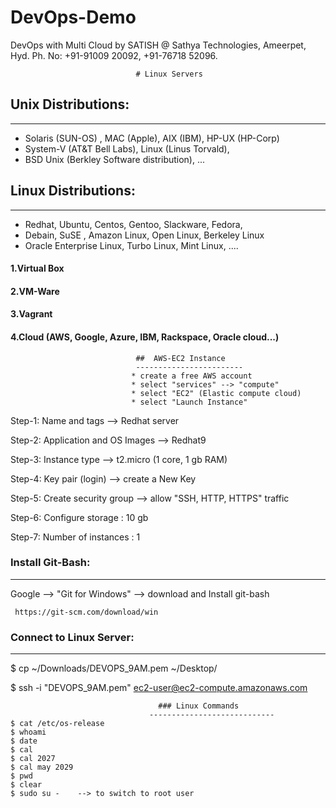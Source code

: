 # DevOps-Demo
DevOps with Multi Cloud by SATISH @ Sathya Technologies, Ameerpet, Hyd. Ph. No: +91-91009 20092, +91-76718 52096.




                                # Linux Servers
                                                   
## Unix Distributions:
----------------------------
   * Solaris (SUN-OS) , MAC (Apple), AIX (IBM), HP-UX (HP-Corp)
   * System-V (AT&T Bell Labs),  Linux (Linus Torvald),
   * BSD Unix (Berkley Software distribution),  ...

## Linux Distributions:
----------------------------
   * Redhat, Ubuntu, Centos, Gentoo, Slackware, Fedora, 
   * Debain, SuSE , Amazon Linux, Open Linux, Berkeley Linux
   * Oracle Enterprise Linux, Turbo Linux, Mint Linux, ....



   #### 1.Virtual Box
   #### 2.VM-Ware
   #### 3.Vagrant
   #### 4.Cloud (AWS, Google, Azure, IBM, Rackspace, Oracle cloud...)



                                ##  AWS-EC2 Instance
                                ------------------------
                               * create a free AWS account   
                               * select "services" --> "compute"
                               * select "EC2" (Elastic compute cloud)
                               * select "Launch Instance"

  Step-1: Name and tags --> Redhat server

  Step-2: Application and OS Images --> Redhat9
 
  Step-3: Instance type  --> t2.micro (1 core, 1 gb RAM)

  Step-4: Key pair (login) --> create a New Key

  Step-5: Create security group --> allow "SSH, HTTP, HTTPS" traffic

  Step-6: Configure storage : 10 gb

  Step-7: Number of instances : 1



### Install Git-Bash:
------------------------
 Google --> "Git for Windows"  --> download and Install git-bash

     https://git-scm.com/download/win

### Connect to Linux Server:
------------------------------------        
$ cp ~/Downloads/DEVOPS_9AM.pem ~/Desktop/

$ ssh -i "DEVOPS_9AM.pem" ec2-user@ec2-compute.amazonaws.com


                                     ### Linux Commands
                                   ----------------------------
    $ cat /etc/os-release
    $ whoami
    $ date
    $ cal
    $ cal 2027
    $ cal may 2029
    $ pwd
    $ clear
    $ sudo su -    --> to switch to root user



